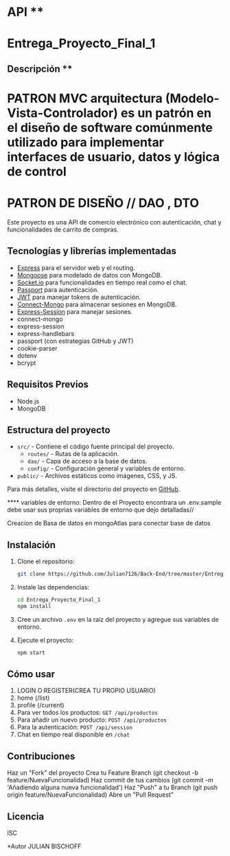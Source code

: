 # API ** 
# Entrega_Proyecto_Final_1

## Descripción ** 
# PATRON MVC arquitectura (Modelo-Vista-Controlador) es un patrón en el diseño de software comúnmente utilizado para implementar interfaces de usuario, datos y lógica de control
# PATRON DE DISEÑO // DAO , DTO 


Este proyecto es una API de comercio electrónico con autenticación, chat y funcionalidades de carrito de compras.

## Tecnologías y librerías implementadas


- [Express](https://expressjs.com/es/) para el servidor web y el routing.
- [Mongoose](https://mongoosejs.com/) para modelado de datos con MongoDB.
- [Socket.io](https://socket.io/) para funcionalidades en tiempo real como el chat.
- [Passport](http://www.passportjs.org/) para autenticación.
- [JWT](https://jwt.io/) para manejar tokens de autenticación.
- [Connect-Mongo](https://www.npmjs.com/package/connect-mongo) para almacenar sesiones en MongoDB.
- [Express-Session](https://www.npmjs.com/package/express-session) para manejar sesiones.
- connect-mongo
- express-session
- express-handlebars
- passport (con estrategias GitHub y JWT)
- cookie-parser
- dotenv
- bcrypt

## Requisitos Previos

- Node.js
- MongoDB


## Estructura del proyecto

- `src/` - Contiene el código fuente principal del proyecto.
  - `routes/` - Rutas de la aplicación.
  - `dao/` - Capa de acceso a la base de datos.
  - `config/` - Configuración general y variables de entorno.
- `public/` - Archivos estáticos como imágenes, CSS, y JS.

  

Para más detalles, visite el directorio del proyecto en [GitHub](https://github.com/Julian7126/Back-End/tree/master/Entrega_Proyecto_Final_1).

**** variables de entorno:
Dentro de el Proyecto encontrara un .env.sample
debe usar sus proprias variables de entorno que dejo detalladas// 

Creacion de Basa de datos en mongoAtlas
para conectar base de datos 

## Instalación

1. Clone el repositorio:
    ```sh
    git clone https://github.com/Julian7126/Back-End/tree/master/Entrega_Proyecto_Final_1
    ```

2. Instale las dependencias:
    ```sh
    cd Entrega_Proyecto_Final_1
    npm install
    ```

3. Cree un archivo `.env` en la raíz del proyecto y agregue sus variables de entorno.

4. Ejecute el proyecto:
    ```sh
    npm start
    ```

## Cómo usar

1. LOGIN O REGISTER(CREA TU PROPIO USUARIO)
2. home (/list)
3. profile (/current) 
5. Para ver todos los productos: `GET /api/productos`
6. Para añadir un nuevo producto: `POST /api/productos`
7. Para la autenticación: `POST /api/session`
8. Chat en tiempo real disponible en `/chat`

## Contribuciones


Haz un "Fork" del proyecto
Crea tu Feature Branch (git checkout -b feature/NuevaFuncionalidad)
Haz commit de tus cambios (git commit -m 'Añadiendo alguna nueva funcionalidad')
Haz "Push" a tu Branch (git push origin feature/NuevaFuncionalidad)
Abre un "Pull Request"

## Licencia

ISC

*Autor
JULIAN BISCHOFF


